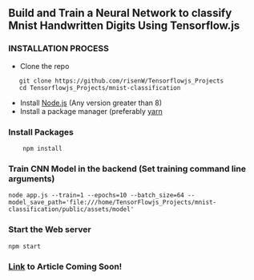## Build and Train a Neural Network to classify Mnist Handwritten Digits Using Tensorflow.js

### INSTALLATION PROCESS

- Clone the repo

```
   git clone https://github.com/risenW/Tensorflowjs_Projects
   cd Tensorflowjs_Projects/mnist-classification
```

- Install [Node.js](https://nodejs.org/en/) (Any version greater than 8)
- Install a package manager (preferably [yarn](https://classic.yarnpkg.com/en/docs/install/#debian-stable)

### Install Packages

```
    npm install

```

### Train CNN Model in the backend (Set training command line arguments)

```
node app.js --train=1 --epochs=10 --batch_size=64 --model_save_path='file:///home/TensorFlowjs_Projects/mnist-classification/public/assets/model'

```
### Start the Web server

```
npm start

```

### [Link]() to Article Coming Soon!